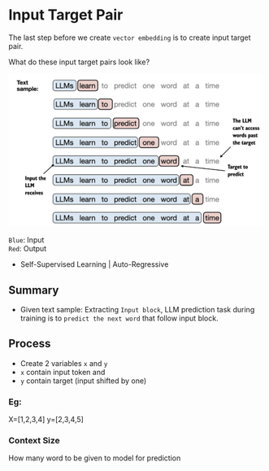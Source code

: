 # Input Target Pair
The last step before we create `vector embedding` is to create input target pair.

What do these input target pairs look like?

<img src="assets/9. Input Target Pairs/inp.png" width="500" />  

`Blue`: Input  
`Red`: Output

- Self-Supervised Learning | Auto-Regressive

## Summary
- Given text sample: Extracting `Input block`, LLM prediction task during training is to `predict the next word` that follow input block.

## Process 
- Create 2 variables `x` and `y`
- `x` contain input token and 
- `y` contain target (input shifted by one)

### Eg:
X=[1,2,3,4]
y=[2,3,4,5]

### Context Size
How many word to be given to model for prediction